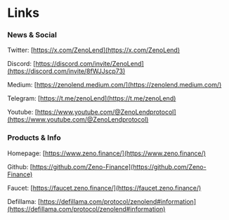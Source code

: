 # Links

### **News & Social**

Twitter: [https://x.com/ZenoLend](https://x.com/ZenoLend)

Discord: [https://discord.com/invite/ZenoLend](https://discord.com/invite/8fWJJscp73)

Medium: [https://zenolend.medium.com/](https://zenolend.medium.com/)

Telegram: [https://t.me/zenoLend](https://t.me/zenoLend)

Youtube: [https://www.youtube.com/@ZenoLendprotocol](https://www.youtube.com/@ZenoLendprotocol)

### **Products & Info**

Homepage: [https://www.zeno.finance/](https://www.zeno.finance/)

Github: [https://github.com/Zeno-Finance](https://github.com/Zeno-Finance)

Faucet: [https://faucet.zeno.finance/](https://faucet.zeno.finance/)

Defillama: [https://defillama.com/protocol/zenolend#information](https://defillama.com/protocol/zenolend#information)
